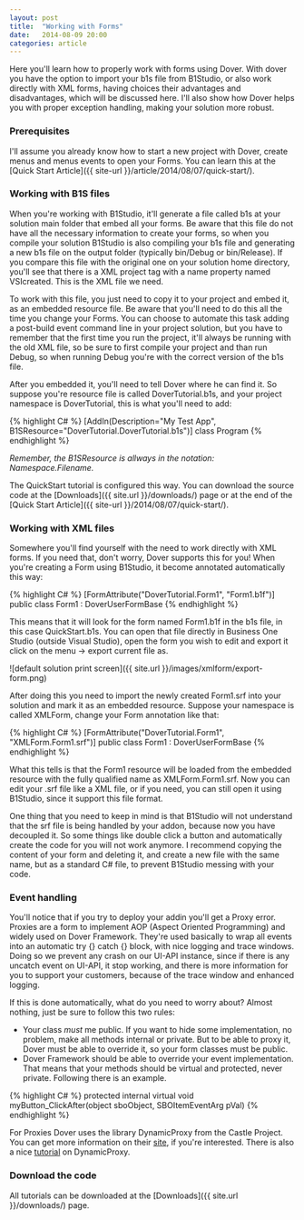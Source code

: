 ```yaml
---
layout: post
title:  "Working with Forms"
date:   2014-08-09 20:00
categories: article
---
```


Here you'll learn how to properly work with forms using Dover. With dover you have the option to import your b1s file from B1Studio, or also work directly with XML forms, having choices their advantages and disadvantages, which will be discussed here. I'll also show how Dover helps you with proper exception handling, making your solution more robust.

### Prerequisites 

I'll assume you already know how to start a new project with Dover, create menus and menus events to open your Forms. You can learn this at the [Quick Start Article]({{ site-url }}/article/2014/08/07/quick-start/).

### Working with B1S files

When you're working with B1Studio, it'll generate a file called b1s at your solution main folder that embed all your forms. Be aware that this file do not have all the necessary information to create your forms, so when you compile your solution B1Studio is also compiling your b1s file and generating a new b1s file on the output folder (typically bin/Debug or bin/Release). If you compare this file with the original one on your solution home directory, you'll see that there is a XML project tag with a name property named VSIcreated. This is the XML file we need.

To work with this file, you just need to copy it to your project and embed it, as an embedded resource file. Be aware that you'll need to do this all the time you change your Forms. You can choose to automate this task adding a post-build event command line in your project solution, but you have to remember that the first time you run the project, it'll always be running with the old XML file, so be sure to first compile your project and than run Debug, so when running Debug you're with the correct version of the b1s file.

After you embedded it, you'll need to tell Dover where he can find it. So suppose you're resource file is called DoverTutorial.b1s, and your project namespace is DoverTutorial, this is what you'll need to add:

{% highlight C# %}
[AddIn(Description="My Test App", B1SResource="DoverTutorial.DoverTutorial.b1s")]
class Program
{% endhighlight  %}

*Remember, the B1SResource is allways in the notation: Namespace.Filename.*

The QuickStart tutorial is configured this way. You can download the source code at the [Downloads]({{ site.url }}/downloads/) page or at the end of the [Quick Start Article]({{ site-url }}/2014/08/07/quick-start/).

### Working with XML files

Somewhere you'll find yourself with the need to work directly with XML forms. If you need that, don't worry, Dover supports this for you! When you're creating a Form using B1Studio, it become annotated automatically this way:

{% highlight C# %}
[FormAttribute("DoverTutorial.Form1", "Form1.b1f")]
public class Form1 : DoverUserFormBase
{% endhighlight  %}

This means that it will look for the form named Form1.b1f in the b1s file, in this case QuickStart.b1s. You can open that file directly in Business One Studio (outside Visual Studio), open the form you wish to edit and export it click on the menu -> export current file as.

![default solution print screen]({{ site.url }}/images/xmlform/export-form.png)

After doing this you need to import the newly created Form1.srf into your solution and mark it as an embedded resource. Suppose your namespace is called XMLForm, change your Form annotation like that:

{% highlight C# %}
[FormAttribute("DoverTutorial.Form1", "XMLForm.Form1.srf")]
public class Form1 : DoverUserFormBase
{% endhighlight  %}

What this tells is that the Form1 resource will be loaded from the embedded resource with the fully qualified name as XMLForm.Form1.srf. Now you can edit your .srf file like a XML file, or if you need, you can still open it using B1Studio, since it support this file format.

One thing that you need to keep in mind is that B1Studio will not understand that the srf file is being handled by your addon, because now you have decoupled it. So some things like double click a button and automatically create the code for you will not work anymore. I recommend copying the content of your form and deleting it, and create a new file with the same name, but as a standard C# file, to prevent B1Studio messing with your code.

### Event handling

You'll notice that if you try to deploy your addin you'll get a Proxy error. Proxies are a form to implement AOP (Aspect Oriented Programming) and widely used on Dover Framework. They're used basically to wrap all events into an automatic try {} catch {} block, with nice logging and trace windows. Doing so we prevent any crash on our UI-API instance, since if there is any uncatch event on UI-API, it stop working, and there is more information for you to support your customers, because of the trace window and enhanced logging.

If this is done automatically, what do you need to worry about? Almost nothing, just be sure to follow this two rules:
* Your class *must* me public. If you want to hide some implementation, no problem, make all methods internal or private. But to be able to proxy it, Dover must be able to override it, so your form classes must be public.
* Dover Framework should be able to override your event implementation. That means that your methods should be virtual and protected, never private. Following there is an example.
 
{% highlight C# %}
protected internal virtual void myButton_ClickAfter(object sboObject, SBOItemEventArg pVal)
{% endhighlight  %}

For Proxies Dover uses the library DynamicProxy from the Castle Project. You can get more information on their [site]( http://www.castleproject.org/projects/dynamicproxy/ ), if you're interested. There is also a nice [tutorial]( http://kozmic.net/dynamic-proxy-tutorial/ ) on DynamicProxy.

### Download the code

All tutorials can be downloaded at the [Downloads]({{ site.url }}/downloads/) page.

